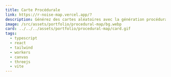 ```yaml
---
title: Carte Procédurale
link: https://r-noise-map.vercel.app/?
description: Générez des cartes aléatoires avec la génération procédurale
image: /src/assets/portfolio/procedural-map/bg.webp
card: ../../../assets/portfolio/procedural-map/card.gif
tags:
  - typescript
  - react
  - tailwind
  - workers
  - canvas
  - threejs
  - vite
---
```

